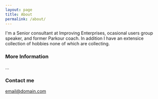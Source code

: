 ```yaml
---
layout: page
title: About
permalink: /about/
---
```


I'm a Senior consultant at Improving Enterprises, ocasional users group speaker, and former Parkour coach.  In addition I have an extensice collection of hobbies none of which are collecting.

### More Information

...

### Contact me

[email@domain.com](mailto:email@domain.com)